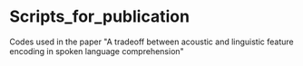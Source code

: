 # Scripts_for_publication
Codes used in the paper "A tradeoff between acoustic and linguistic feature encoding in spoken language comprehension"
